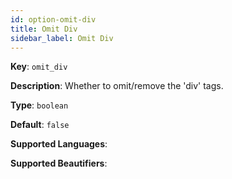 ```yaml
---
id: option-omit-div
title: Omit Div
sidebar_label: Omit Div
---
```

**Key**: `omit_div`

**Description**: Whether to omit/remove the 'div' tags.

**Type**: `boolean`

**Default**: `false`

**Supported Languages**: 

**Supported Beautifiers**: 
